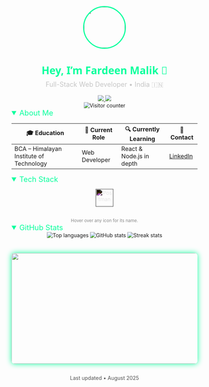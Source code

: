 <!--  GitHub Profile README – Modern Edition  -->
<!--  Last refresh: 2025-08-12  -->

<!-- ───────────────────────────────────────── -->
<!-- 1.  Icons CDN  -->
<link rel="stylesheet" href="https://cdn.jsdelivr.net/gh/devicons/devicon@v2.15.1/devicon.min.css" />

<!-- 2.  Header Section  -->
<div align="center">
  <img src="https://media.giphy.com/media/EOmYN5kVP3W2Lyn6dx/giphy.gif" width="110" style="border-radius:50%; border:3px solid #0aff9d;" />
  <br>
  <h1 style="font-family: 'Segoe UI',sans-serif; font-weight: 600; color:#0aff9d;">
    Hey, I’m Fardeen Malik <span style="font-size:28px">👋</span>
  </h1>
  <p style="color:#c7c7c7; font-size:18px; margin-top:-10px;">
    Full-Stack Web Developer • India 🇮🇳
  </p>
</div>

<!-- ───────────────────────────────────────── -->
<!-- 3.  Social Badges  -->
<div id="badges" align="center">
  <a href="https://www.linkedin.com/in/fardeen_malik_5b543326a" target="_blank">
    <img src="https://img.shields.io/badge/-LinkedIn-0A66C2?style=for-the-badge&logo=linkedin&logoColor=white" />
  </a>
  <a href="https://instagram.com/fardeen_malik23" target="_blank">
    <img src="https://img.shields.io/badge/-Instagram-E4405F?style=for-the-badge&logo=instagram&logoColor=white" />
  </a>
  <br>
  <!-- Visitor Counter (styled to match) -->
  <img src="https://komarev.com/ghpvc/?username=fardeenmalik23&label=PROFILE+VIEWS&style=flat-square&color=0aff9d" alt="Visitor counter" />
</div>

<!-- ───────────────────────────────────────── -->
<!-- 4.  About Me  -->
<details open>
  <summary style="font-size:20px; cursor:pointer; color:#0aff9d;">About Me</summary>

| 🎓 Education | 🏢 Current Role | 🔍 Currently Learning | 💌 Contact |
|-------------|----------------|----------------------|------------|
| BCA – Himalayan Institute of Technology | Web Developer | React & Node.js in depth | [LinkedIn](https://www.linkedin.com/in/fardeen_malik_5b543326a) |

</details>

<!-- ───────────────────────────────────────── -->
<!-- 5.  Tech Stack  -->
<details open>
  <summary style="font-size:20px; cursor:pointer; color:#0aff9d;">Tech Stack</summary>

<div align="center">

  <!-- Use Devicon font icons for consistency -->
  <i class="devicon-html5-plain colored" title="HTML5" style="font-size:48px;"></i>
  <i class="devicon-css3-plain colored" title="CSS3" style="font-size:48px;"></i>
  <i class="devicon-javascript-plain colored" title="JavaScript" style="font-size:48px;"></i>
  <i class="devicon-bootstrap-plain colored" title="Bootstrap" style="font-size:48px;"></i>
  <i class="devicon-react-original colored" title="React.js" style="font-size:48px;"></i>
  <i class="devicon-php-plain colored" title="PHP" style="font-size:48px;"></i>
  <i class="devicon-mysql-plain colored" title="MySQL" style="font-size:48px;"></i>
  <i class="devicon-nodejs-plain colored" title="Node.js" style="font-size:48px;"></i>
  <i class="devicon-express-original colored" title="Express.js" style="font-size:48px;"></i>
  <i class="devicon-docker-plain colored" title="Docker" style="font-size:48px;"></i>
  <img src="https://www.vectorlogo.zone/logos/getpostman/getpostman-icon.svg" title="Postman" width="48" style="filter:invert(1)"/>

  <br>
  <small style="color:#888;">Hover over any icon for its name.</small>
</div>
</details>

<!-- ───────────────────────────────────────── -->
<!-- 6.  GitHub Stats  -->
<details open>
  <summary style="font-size:20px; cursor:pointer; color:#0aff9d;">GitHub Stats</summary>

<div align="center">

  <!-- Top Languages -->
  <img src="https://github-readme-stats.vercel.app/api/top-langs/?username=fardeenmalik23&layout=compact&theme=radical&hide_border=true" alt="Top languages" />

  <!-- GitHub Stats -->
  <img src="https://github-readme-stats.vercel.app/api?username=fardeenmalik23&show_icons=true&theme=radical&hide_border=true" alt="GitHub stats" />

  <!-- Streak Stats -->
  <img src="https://streak-stats.demolab.com?user=fardeenmalik23&theme=radical&hide_border=true" alt="Streak stats" />

</div>
</details>

<!-- 7.  Hero GIF  -->
<div align="center" style="margin-top:40px;">
  <img src="https://media.giphy.com/media/dWesBcTLavkZuG35MI/giphy.gif" width="600" height="300" style="border-radius:8px; box-shadow:0 0 15px #0aff9d;" />
</div>

<!-- ───────────────────────────────────────── -->
<!-- 8.  Footer  -->
<div align="center" style="margin-top:30px; font-size:14px; color:#555;">
  Last updated • August 2025
</div>
